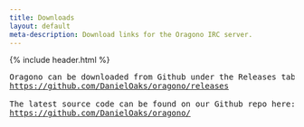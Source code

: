 ```yaml
---
title: Downloads
layout: default
meta-description: Download links for the Oragono IRC server.
---
```

{% include header.html %}

<pre>
Oragono can be downloaded from Github under the Releases tab here:
<a href="https://github.com/DanielOaks/oragono/releases">https://github.com/DanielOaks/oragono/releases</a>

The latest source code can be found on our Github repo here:
<a href="https://github.com/DanielOaks/oragono/">https://github.com/DanielOaks/oragono/</a>
</pre>